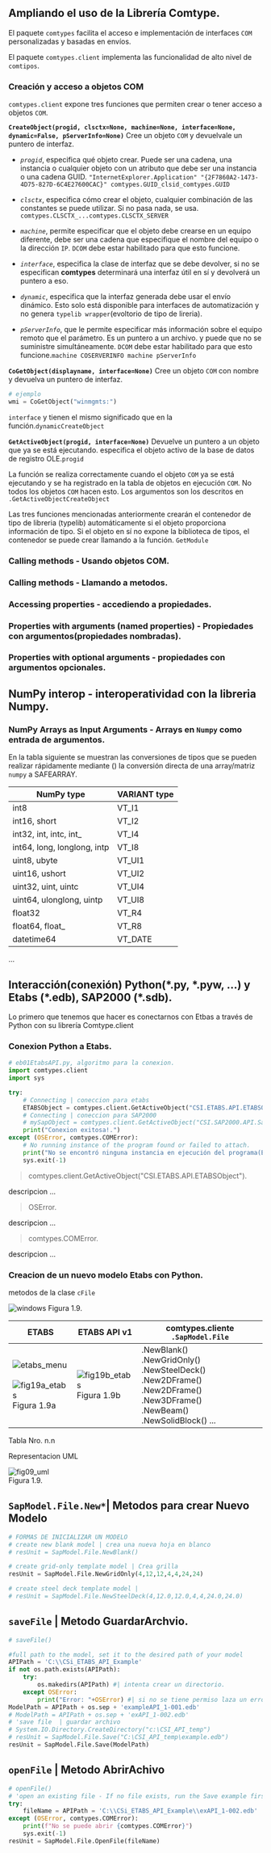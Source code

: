 ## Ampliando el uso de la Librería Comtype.
El paquete `comtypes` facilita el acceso e implementación de interfaces `COM` personalizadas y basadas en envíos.

El paquete `comtypes.client` implementa las funcionalidad de alto nivel de `comtipos`.

### Creación y acceso a objetos COM
`comtypes.client` expone tres funciones que permiten crear o tener acceso a objetos `COM`.

**`CreateObject(progid, clsctx=None, machine=None, interface=None, dynamic=False, pServerInfo=None)`**
Cree un objeto `COM` y devuelvale un puntero de interfaz.

- _`progid`_, especifica qué objeto crear. Puede ser una cadena, una instancia o cualquier objeto con un atributo que debe ser una instancia o una cadena GUID. `"InternetExplorer.Application" "{2F7860A2-1473-4D75-827D-6C4E27600CAC}" comtypes.GUID_clsid_comtypes.GUID`

- _`clsctx`_, especifica cómo crear el objeto, cualquier combinación de las constantes se puede utilizar. Si no pasa nada, se usa. `comtypes.CLSCTX_...comtypes.CLSCTX_SERVER`
- _`machine`_, permite especificar que el objeto debe crearse en un equipo diferente, debe ser una cadena que especifique el nombre del equipo o la dirección `IP`. `DCOM` debe estar habilitado para que esto funcione.
- _`interface`_, especifica la clase de interfaz que se debe devolver, si no se especifican __comtypes__ determinará una interfaz útil en sí y devolverá un puntero a eso.
- _`dynamic`_, especifica que la interfaz generada debe usar el envío dinámico. Esto solo está disponible para interfaces de automatización y no genera `typelib wrapper`(evoltorio de tipo de lireria).
- _`pServerInfo`_, que le permite especificar más información sobre el equipo remoto que el parámetro. Es un puntero a un archivo. y puede que no se suministre simultáneamente. `DCOM` debe estar habilitado para que esto funcione.`machine COSERVERINFO machine pServerInfo`

**`CoGetObject(displayname, interface=None)`**
Cree un objeto `COM` con nombre y devuelva un puntero de interfaz.

```python
# ejemplo 
wmi = CoGetObject("winmgmts:")
```

`interface` y tienen el mismo significado que en la función.`dynamicCreateObject`

**`GetActiveObject(progid, interface=None)`**
Devuelve un puntero a un objeto que ya se está ejecutando. especifica el objeto activo de la base de datos de registro OLE.`progid`

La función se realiza correctamente cuando el objeto `COM` ya se está ejecutando y se ha registrado en la tabla de objetos en ejecución `COM`. No todos los objetos `COM` hacen esto. Los argumentos son los descritos en `.GetActiveObjectCreateObject`

Las tres funciones mencionadas anteriormente crearán el contenedor de tipo de libreria (typelib) automáticamente si el objeto proporciona información de tipo. Si el objeto en sí no expone la biblioteca de tipos, el contenedor se puede crear llamando a la función. `GetModule`
### Calling methods - Usando objetos COM.

### Calling methods - Llamando a metodos.

### Accessing properties - accediendo a propiedades.

### Properties with arguments (named properties) - Propiedades con argumentos(propiedades nombradas).

### Properties with optional arguments - propiedades con argumentos opcionales.

## NumPy interop - interoperatividad con la libreria Numpy.

### NumPy Arrays as Input Arguments - Arrays en `Numpy` como entrada de argumentos.
En la tabla siguiente se muestran las conversiones de tipos que se pueden realizar rápidamente mediante () la conversión directa de una array/matriz `numpy` a SAFEARRAY.

|NumPy type	|VARIANT type|
|-----------|------------|
|int8	|VT_I1
|int16, short	|VT_I2
|int32, int, intc, int_	|VT_I4
|int64, long, longlong, intp	|VT_I8
|uint8, ubyte	|VT_UI1
|uint16, ushort	|VT_UI2
|uint32, uint, uintc	|VT_UI4
|uint64, ulonglong, uintp	|VT_UI8
|float32	|VT_R4
|float64, float_	|VT_R8
|datetime64	|VT_DATE
...

## Interacción(conexión) Python(\*.py, \*.pyw, ...) y Etabs (\*.edb), SAP2000 (\*.sdb).
Lo primero que tenemos que hacer es conectarnos con Etbas a través de Python con su librería Comtype.client

### Conexion Python a Etabs.

````py
# eb01EtabsAPI.py, algoritmo para la conexion.
import comtypes.client
import sys

try:
    # Connecting | coneccion para etabs
    ETABSObject = comtypes.client.GetActiveObject("CSI.ETABS.API.ETABSObject")
    # Connecting | coneccion para SAP2000
    # mySapObject = comtypes.client.GetActiveObject("CSI.SAP2000.API.SapObject")
    print("Conexion exitosa!.")
except (OSError, comtypes.COMError):
    # No running instance of the program found or failed to attach.
    print("No se encontró ninguna instancia en ejecución del programa(Etabs).")
    sys.exit(-1)
````
> comtypes.client.GetActiveObject("CSI.ETABS.API.ETABSObject").

descripcion ...

> OSError.

descripcion ...

> comtypes.COMError.

descripcion ...

### Creacion de un nuevo modelo Etabs con Python.
metodos de la clase `cFile`

![windows](./img/fig11_etabs.png)
Figura 1.9.

|ETABS | ETABS API v1 | comtypes.cliente `.SapModel.File` |
|------|--------------|-----------------|
|![etabs_menu](./img/fig10_etabs.png) <br/><br/>![fig19a_etabs](./img/fig11model_etabs.png) <br/>Figura 1.9a|![fig19b_etabs](./img/cFile.png) <br/>Figura 1.9b|.NewBlank() <br/>.NewGridOnly() <br/>.NewSteelDeck() <br/>.New2DFrame() <br/>.New2DFrame() <br/>.New3DFrame() <br/>.NewBeam() <br/>.NewSolidBlock() ...|
Tabla Nro. n.n

Representacion UML

![fig09_uml](img/fig09_cFile_metodos.png)  
Figura 1.9.

## `SapModel.File.New*`| Metodos para crear Nuevo Modelo
````py
# FORMAS DE INICIALIZAR UN MODELO 
# create new blank model | crea una nueva hoja en blanco
# resUnit = SapModel.File.NewBlank()

# create grid-only template model | Crea grilla
resUnit = SapModel.File.NewGridOnly(4,12,12,4,4,24,24)

# create steel deck template model | 
# resUnit = SapModel.File.NewSteelDeck(4,12.0,12.0,4,4,24.0,24.0)
````
## `saveFile` | Metodo GuardarArchvio.

````py
# saveFile()

#full path to the model, set it to the desired path of your model
APIPath = 'C:\\CSi_ETABS_API_Example'
if not os.path.exists(APIPath):
    try:
        os.makedirs(APIPath) #| intenta crear un directorio.
    except OSError:
        print("Error: "+OSError) #| si no se tiene permiso laza un error.
ModelPath = APIPath + os.sep + 'exampleAPI_1-001.edb'
# ModelPath = APIPath + os.sep + 'exAPI_1-002.edb'
# 'save file  | guardar archivo
# System.IO.Directory.CreateDirectory("c:\CSI_API_temp")
# resUnit = SapModel.File.Save("C:\CSI_API_temp\example.edb")
resUnit = SapModel.File.Save(ModelPath)
````
## `openFile` | Metodo AbrirAchivo

````py
# openFile()
# 'open an existing file - If no file exists, run the Save example first.
try:
	fileName = APIPath = 'C:\\CSi_ETABS_API_Example\\exAPI_1-002.edb'
except (OSError, comtypes.COMError):
    print(f"No se puede abrir {comtypes.COMError}")
    sys.exit(-1)
resUnit = SapModel.File.OpenFile(fileName)
````



